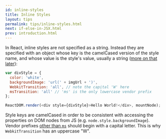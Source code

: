 ```yaml
---
id: inline-styles
title: Inline Styles
layout: tips
permalink: tips/inline-styles.html
next: if-else-in-JSX.html
prev: introduction.html
---
```


In React, inline styles are not specified as a string. Instead they are specified with an object whose key is the camelCased version of the style name, and whose value is the style's value, usually a string ([more on that later](/react/tips/style-props-value-px.html)):

```js
var divStyle = {
  color: 'white',
  backgroundImage: 'url(' + imgUrl + ')',
  WebkitTransition: 'all', // note the capital 'W' here
  msTransition: 'all' // 'ms' is the only lowercase vendor prefix
};

ReactDOM.render(<div style={divStyle}>Hello World!</div>, mountNode);
```

Style keys are camelCased in order to be consistent with accessing the properties on DOM nodes from JS (e.g. `node.style.backgroundImage`). Vendor prefixes [other than `ms`](http://www.andismith.com/blog/2012/02/modernizr-prefixed/) should begin with a capital letter. This is why `WebkitTransition` has an uppercase "W".
